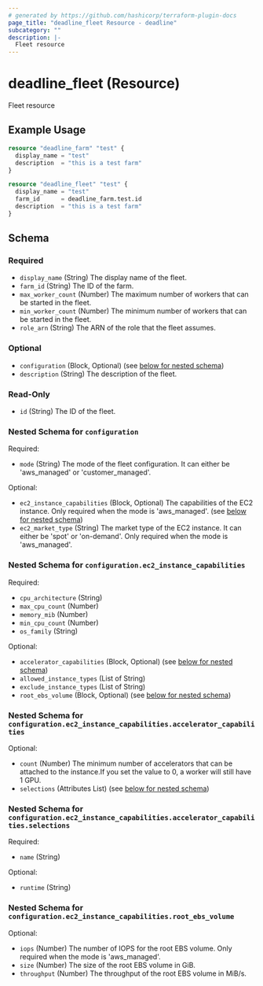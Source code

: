 ```yaml
---
# generated by https://github.com/hashicorp/terraform-plugin-docs
page_title: "deadline_fleet Resource - deadline"
subcategory: ""
description: |-
  Fleet resource
---
```


# deadline_fleet (Resource)

Fleet resource

## Example Usage

```terraform
resource "deadline_farm" "test" {
  display_name = "test"
  description  = "this is a test farm"
}

resource "deadline_fleet" "test" {
  display_name = "test"
  farm_id      = deadline_farm.test.id
  description  = "this is a test farm"
}
```

<!-- schema generated by tfplugindocs -->
## Schema

### Required

- `display_name` (String) The display name of the fleet.
- `farm_id` (String) The ID of the farm.
- `max_worker_count` (Number) The maximum number of workers that can be started in the fleet.
- `min_worker_count` (Number) The minimum number of workers that can be started in the fleet.
- `role_arn` (String) The ARN of the role that the fleet assumes.

### Optional

- `configuration` (Block, Optional) (see [below for nested schema](#nestedblock--configuration))
- `description` (String) The description of the fleet.

### Read-Only

- `id` (String) The ID of the fleet.

<a id="nestedblock--configuration"></a>
### Nested Schema for `configuration`

Required:

- `mode` (String) The mode of the fleet configuration. It can either be 'aws_managed' or 'customer_managed'.

Optional:

- `ec2_instance_capabilities` (Block, Optional) The capabilities of the EC2 instance. Only required when the mode is 'aws_managed'. (see [below for nested schema](#nestedblock--configuration--ec2_instance_capabilities))
- `ec2_market_type` (String) The market type of the EC2 instance. It can either be 'spot' or 'on-demand'. Only required when the mode is 'aws_managed'.

<a id="nestedblock--configuration--ec2_instance_capabilities"></a>
### Nested Schema for `configuration.ec2_instance_capabilities`

Required:

- `cpu_architecture` (String)
- `max_cpu_count` (Number)
- `memory_mib` (Number)
- `min_cpu_count` (Number)
- `os_family` (String)

Optional:

- `accelerator_capabilities` (Block, Optional) (see [below for nested schema](#nestedblock--configuration--ec2_instance_capabilities--accelerator_capabilities))
- `allowed_instance_types` (List of String)
- `exclude_instance_types` (List of String)
- `root_ebs_volume` (Block, Optional) (see [below for nested schema](#nestedblock--configuration--ec2_instance_capabilities--root_ebs_volume))

<a id="nestedblock--configuration--ec2_instance_capabilities--accelerator_capabilities"></a>
### Nested Schema for `configuration.ec2_instance_capabilities.accelerator_capabilities`

Optional:

- `count` (Number) The minimum number of accelerators that can be attached to the instance.If you set the value to 0, a worker will still have 1 GPU.
- `selections` (Attributes List) (see [below for nested schema](#nestedatt--configuration--ec2_instance_capabilities--accelerator_capabilities--selections))

<a id="nestedatt--configuration--ec2_instance_capabilities--accelerator_capabilities--selections"></a>
### Nested Schema for `configuration.ec2_instance_capabilities.accelerator_capabilities.selections`

Required:

- `name` (String)

Optional:

- `runtime` (String)



<a id="nestedblock--configuration--ec2_instance_capabilities--root_ebs_volume"></a>
### Nested Schema for `configuration.ec2_instance_capabilities.root_ebs_volume`

Optional:

- `iops` (Number) The number of IOPS for the root EBS volume. Only required when the mode is 'aws_managed'.
- `size` (Number) The size of the root EBS volume in GiB.
- `throughput` (Number) The throughput of the root EBS volume in MiB/s.
